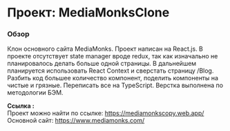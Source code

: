 # Проект: MediaMonksClone

### Обзор
Клон основного сайта MediaMonks.
Проект написан на React.js. В проекте отсутствует state manager вроде redux, так как изначально не планировалось делать больше одной страницы. В дальнейшем планируется использовать React Context и сверстать страницу /Blog. Разбить код большее количество компонент, поделить компоненты на чистые и грязные. Переписать все на TypeScript. Верстка выполнена по методологии БЭМ.

**Ссылка :**<br />
Проект можно найти по ссылке:
https://mediamonkscopy.web.app/<br />
Основной сайт: https://www.mediamonks.com/
